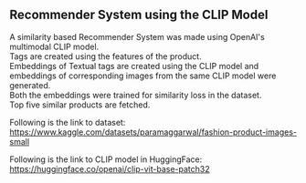 ## Recommender System using the CLIP Model

A similarity based Recommender System was made using OpenAI's multimodal CLIP model.<br>
Tags are created using the features of the product. <br>
Embeddings of Textual tags are created using the CLIP model and embeddings of corresponding images from the same CLIP model were generated.<br>
Both the embeddings were trained for similarity loss in the dataset.<br>
Top five similar products are fetched.<br>


Following is the link to dataset:
https://www.kaggle.com/datasets/paramaggarwal/fashion-product-images-small

Following is the link to CLIP model in HuggingFace:
https://huggingface.co/openai/clip-vit-base-patch32
